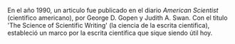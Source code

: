 En el año 1990, un articulo fue publicado en el diario <em>American Scientist</em> (cientifico americano), por George D. Gopen y Judith A. Swan. Con el titulo 'The Science of Scientific Writing' (la ciencia de la escrita cientifica), estableció un marco por la escrita cientifica que sique siendo útil hoy.
